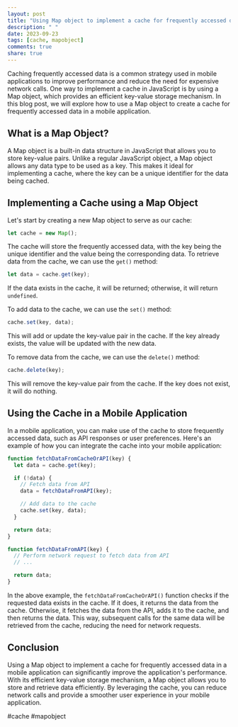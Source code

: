 ```yaml
---
layout: post
title: "Using Map object to implement a cache for frequently accessed data in a mobile application"
description: " "
date: 2023-09-23
tags: [cache, mapobject]
comments: true
share: true
---
```


Caching frequently accessed data is a common strategy used in mobile applications to improve performance and reduce the need for expensive network calls. One way to implement a cache in JavaScript is by using a Map object, which provides an efficient key-value storage mechanism. In this blog post, we will explore how to use a Map object to create a cache for frequently accessed data in a mobile application.

## What is a Map Object?

A Map object is a built-in data structure in JavaScript that allows you to store key-value pairs. Unlike a regular JavaScript object, a Map object allows any data type to be used as a key. This makes it ideal for implementing a cache, where the key can be a unique identifier for the data being cached.

## Implementing a Cache using a Map Object

Let's start by creating a new Map object to serve as our cache:

```javascript
let cache = new Map();
```

The cache will store the frequently accessed data, with the key being the unique identifier and the value being the corresponding data. To retrieve data from the cache, we can use the `get()` method:

```javascript
let data = cache.get(key);
```

If the data exists in the cache, it will be returned; otherwise, it will return `undefined`.

To add data to the cache, we can use the `set()` method:

```javascript
cache.set(key, data);
```

This will add or update the key-value pair in the cache. If the key already exists, the value will be updated with the new data.

To remove data from the cache, we can use the `delete()` method:

```javascript
cache.delete(key);
```

This will remove the key-value pair from the cache. If the key does not exist, it will do nothing.

## Using the Cache in a Mobile Application

In a mobile application, you can make use of the cache to store frequently accessed data, such as API responses or user preferences. Here's an example of how you can integrate the cache into your mobile application:

```javascript
function fetchDataFromCacheOrAPI(key) {
  let data = cache.get(key);

  if (!data) {
    // Fetch data from API
    data = fetchDataFromAPI(key);

    // Add data to the cache
    cache.set(key, data);
  }

  return data;
}

function fetchDataFromAPI(key) {
  // Perform network request to fetch data from API
  // ...

  return data;
}
```

In the above example, the `fetchDataFromCacheOrAPI()` function checks if the requested data exists in the cache. If it does, it returns the data from the cache. Otherwise, it fetches the data from the API, adds it to the cache, and then returns the data. This way, subsequent calls for the same data will be retrieved from the cache, reducing the need for network requests.

## Conclusion

Using a Map object to implement a cache for frequently accessed data in a mobile application can significantly improve the application's performance. With its efficient key-value storage mechanism, a Map object allows you to store and retrieve data efficiently. By leveraging the cache, you can reduce network calls and provide a smoother user experience in your mobile application.

#cache #mapobject